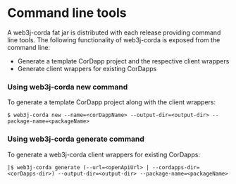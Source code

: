 Command line tools
==================

A web3j-corda fat jar is distributed with each release providing command line tools. 
The following functionality of web3j-corda is exposed from the command line:

* Generate a template CorDapp project and the respective client wrappers
* Generate client wrappers for existing CorDapps

### Using web3j-corda new command

To generate a template CorDapp project along with the client wrappers: 

```
$ web3j-corda new --name=<corDappName> --output-dir=<output-dir> --package-name=<packageName>
```

### Using web3j-corda generate command

To generate a web3j-corda client wrappers for existing CorDapps: 

```
|$ web3j-corda generate (--url=<openApiUrl> | --cordapps-dir=<corDapps-dir>) --output-dir=<output-dir> --package-name=<packageName>
```
